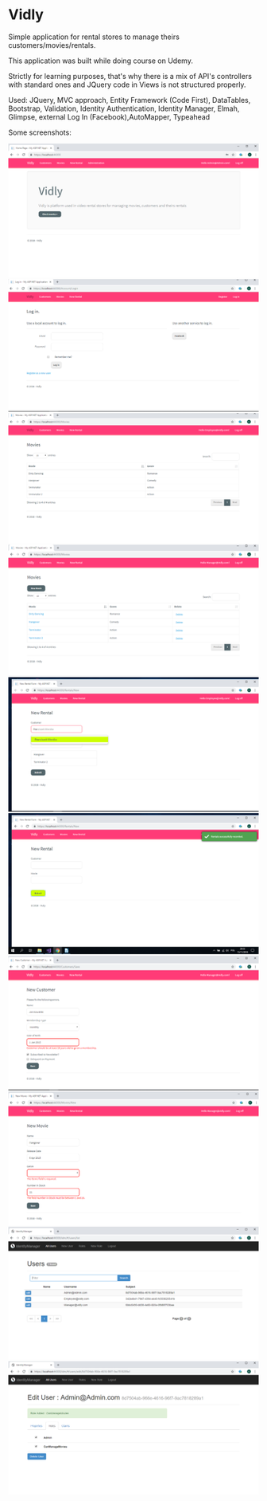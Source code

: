 # Vidly

Simple application for rental stores to manage theirs customers/movies/rentals.

This application was built while doing course on Udemy.

Strictly for learning purposes, that's why there is a mix of API's controllers with standard ones and JQuery code in Views is not structured properly.

Used: JQuery, MVC approach, Entity Framework (Code First), DataTables, Bootstrap, Validation, Identity Authentication, Identity Manager,
Elmah, Glimpse, external Log In (Facebook),AutoMapper, Typeahead


Some screenshots:

<img src="/Screenshots/Admin.PNG" alt="placeholder"/>
<img src="/Screenshots/LoginWithFace.PNG" alt="placeholder"/>
<img src="/Screenshots/MoviesEmployee.PNG" alt="placeholder"/>
<img src="/Screenshots/MoviesManager.PNG" alt="placeholder"/>
<img src="/Screenshots/Rental.png" alt="placeholder"/>
<img src="/Screenshots/rentalsucc.png" alt="placeholder"/>
<img src="/Screenshots/newCust.PNG" alt="placeholder"/>
<img src="/Screenshots/newMovie.PNG" alt="placeholder"/>
<img src="/Screenshots/identitymanager2.PNG" alt="placeholder"/>
<img src="/Screenshots/identitymangaer3.PNG" alt="placeholder"/>

